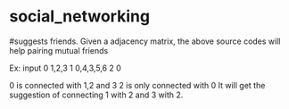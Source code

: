 # social_networking
#suggests friends. 
Given a adjacency matrix, the above source codes will help pairing mutual friends

Ex: input 
0 1,2,3
1 0,4,3,5,6
2 0

0 is connected  with 1,2 and 3
2 is only connected with 0
It  will get the suggestion of connecting 1 with 2 and 3 with 2. 

